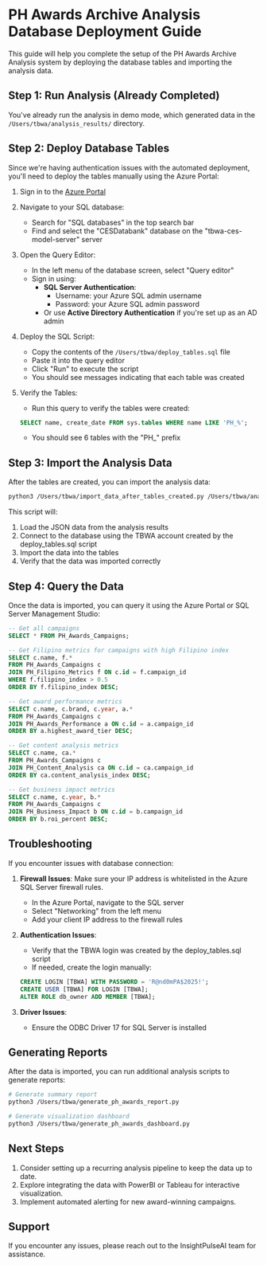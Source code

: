 # PH Awards Archive Analysis Database Deployment Guide

This guide will help you complete the setup of the PH Awards Archive Analysis system by deploying the database tables and importing the analysis data.

## Step 1: Run Analysis (Already Completed)

You've already run the analysis in demo mode, which generated data in the `/Users/tbwa/analysis_results/` directory.

## Step 2: Deploy Database Tables

Since we're having authentication issues with the automated deployment, you'll need to deploy the tables manually using the Azure Portal:

1. Sign in to the [Azure Portal](https://portal.azure.com)

2. Navigate to your SQL database:
   - Search for "SQL databases" in the top search bar
   - Find and select the "CESDatabank" database on the "tbwa-ces-model-server" server

3. Open the Query Editor:
   - In the left menu of the database screen, select "Query editor"
   - Sign in using:
     - **SQL Server Authentication**:
       - Username: your Azure SQL admin username
       - Password: your Azure SQL admin password
     - Or use **Active Directory Authentication** if you're set up as an AD admin

4. Deploy the SQL Script:
   - Copy the contents of the `/Users/tbwa/deploy_tables.sql` file
   - Paste it into the query editor
   - Click "Run" to execute the script
   - You should see messages indicating that each table was created

5. Verify the Tables:
   - Run this query to verify the tables were created:
   ```sql
   SELECT name, create_date FROM sys.tables WHERE name LIKE 'PH_%';
   ```
   - You should see 6 tables with the "PH_" prefix

## Step 3: Import the Analysis Data

After the tables are created, you can import the analysis data:

```bash
python3 /Users/tbwa/import_data_after_tables_created.py /Users/tbwa/analysis_results
```

This script will:
1. Load the JSON data from the analysis results
2. Connect to the database using the TBWA account created by the deploy_tables.sql script
3. Import the data into the tables
4. Verify that the data was imported correctly

## Step 4: Query the Data

Once the data is imported, you can query it using the Azure Portal or SQL Server Management Studio:

```sql
-- Get all campaigns
SELECT * FROM PH_Awards_Campaigns;

-- Get Filipino metrics for campaigns with high Filipino index
SELECT c.name, f.*
FROM PH_Awards_Campaigns c
JOIN PH_Filipino_Metrics f ON c.id = f.campaign_id
WHERE f.filipino_index > 0.5
ORDER BY f.filipino_index DESC;

-- Get award performance metrics
SELECT c.name, c.brand, c.year, a.* 
FROM PH_Awards_Campaigns c
JOIN PH_Awards_Performance a ON c.id = a.campaign_id
ORDER BY a.highest_award_tier DESC;

-- Get content analysis metrics
SELECT c.name, ca.* 
FROM PH_Awards_Campaigns c
JOIN PH_Content_Analysis ca ON c.id = ca.campaign_id
ORDER BY ca.content_analysis_index DESC;

-- Get business impact metrics
SELECT c.name, c.year, b.* 
FROM PH_Awards_Campaigns c
JOIN PH_Business_Impact b ON c.id = b.campaign_id
ORDER BY b.roi_percent DESC;
```

## Troubleshooting

If you encounter issues with database connection:

1. **Firewall Issues**: Make sure your IP address is whitelisted in the Azure SQL Server firewall rules.
   - In the Azure Portal, navigate to the SQL server
   - Select "Networking" from the left menu
   - Add your client IP address to the firewall rules

2. **Authentication Issues**: 
   - Verify that the TBWA login was created by the deploy_tables.sql script
   - If needed, create the login manually:
   ```sql
   CREATE LOGIN [TBWA] WITH PASSWORD = 'R@nd0mPA$2025!';
   CREATE USER [TBWA] FOR LOGIN [TBWA];
   ALTER ROLE db_owner ADD MEMBER [TBWA];
   ```

3. **Driver Issues**:
   - Ensure the ODBC Driver 17 for SQL Server is installed

## Generating Reports

After the data is imported, you can run additional analysis scripts to generate reports:

```bash
# Generate summary report
python3 /Users/tbwa/generate_ph_awards_report.py

# Generate visualization dashboard
python3 /Users/tbwa/generate_ph_awards_dashboard.py
```

## Next Steps

1. Consider setting up a recurring analysis pipeline to keep the data up to date.
2. Explore integrating the data with PowerBI or Tableau for interactive visualization.
3. Implement automated alerting for new award-winning campaigns.

## Support

If you encounter any issues, please reach out to the InsightPulseAI team for assistance.